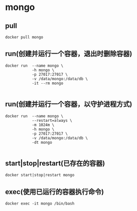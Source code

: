 # mongo

## pull
```shell
docker pull mongo

```

## run(创建并运行一个容器，退出时删除容器)
```shell
docker run  --name mongo \
            -h mongo \
            -p 27017:27017 \
            -v /data/mongo:/data/db \
            -it --rm mongo
            
```

## run(创建并运行一个容器，以守护进程方式)
```shell
docker run  --name mongo \
            --restart=always \
            -m 1024m \
            -h mongo \
            -p 27017:27017 \
            -v /data/mongo:/data/db \
            -dt mongo
            
```

## start|stop|restart(已存在的容器)
```shell
docker start|stop|restart mongo

```

## exec(使用已运行的容器执行命令)
```shell
docker exec -it mongo /bin/bash

```
